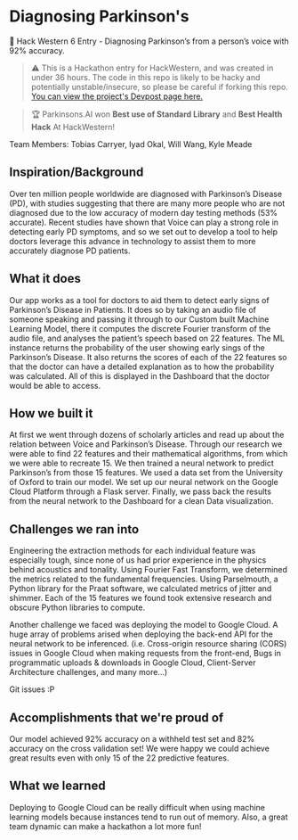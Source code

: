 # Diagnosing Parkinson's
🏥 Hack Western 6 Entry - Diagnosing Parkinson’s from a person’s voice with 92% accuracy.

> ⚠️ This is a Hackathon entry for HackWestern, and was created in under 36 hours. The code in this repo is likely to be hacky and potentially unstable/insecure, so please be careful if forking this repo. [You can view the project's Devpost page here.](https://devpost.com/software/test-mzb73k)

> 🏆 Parkinsons.AI won **Best use of Standard Library** and **Best Health Hack** At HackWestern!

Team Members: Tobias Carryer, Iyad Okal, Will Wang, Kyle Meade

## Inspiration/Background
Over ten million people worldwide are diagnosed with Parkinson’s Disease (PD), with studies suggesting that there are many more people who are not diagnosed due to the low accuracy of modern day testing methods (53% accurate). Recent studies have shown that Voice can play a strong role in detecting early PD symptoms, and so we set out to develop a tool to help doctors leverage this advance in technology to assist them to more accurately diagnose PD patients.

## What it does
Our app works as a tool for doctors to aid them to detect early signs of Parkinson’s Disease in Patients. It does so by taking an audio file of someone speaking and passing it through to our Custom built Machine Learning Model, there it computes the discrete Fourier transform of the audio file, and analyses the patient’s speech based on 22 features. The ML instance returns the probability of the user showing early sings of the Parkinson’s Disease. It also returns the scores of each of the 22 features so that the doctor can have a detailed explanation as to how the probability was calculated. All of this is displayed in the Dashboard that the doctor would be able to access.

## How we built it
At first we went through dozens of scholarly articles and read up about the relation between Voice and Parkinson’s Disease. Through our research we were able to find 22 features and their mathematical algorithms, from which we were able to recreate 15. We then trained a neural network to predict Parkinson’s from those 15 features. We used a data set from the University of Oxford to train our model. We set up our neural network on the Google Cloud Platform through a Flask server. Finally, we pass back the results from the neural network to the Dashboard for a clean Data visualization.

## Challenges we ran into
Engineering the extraction methods for each individual feature was especially tough, since none of us had prior experience in the physics behind acoustics and tonality. Using Fourier Fast Transform, we determined the metrics related to the fundamental frequencies. Using Parselmouth, a Python library for the Praat software, we calculated metrics of jitter and shimmer. Each of the 15 features we found took extensive research and obscure Python libraries to compute.

Another challenge we faced was deploying the model to Google Cloud. A huge array of problems arised when deploying the back-end API for the neural network to be inferenced. (i.e. Cross-origin resource sharing (CORS) issues in Google Cloud when making requests from the front-end, Bugs in programmatic uploads & downloads in Google Cloud, Client-Server Architecture challenges, and many more...)

Git issues :P

## Accomplishments that we're proud of
Our model achieved 92% accuracy on a withheld test set and 82% accuracy on the cross validation set! We were happy we could achieve great results even with only 15 of the 22 predictive features.

## What we learned
Deploying to Google Cloud can be really difficult when using machine learning models because instances tend to run out of memory. Also, a great team dynamic can make a hackathon a lot more fun!
